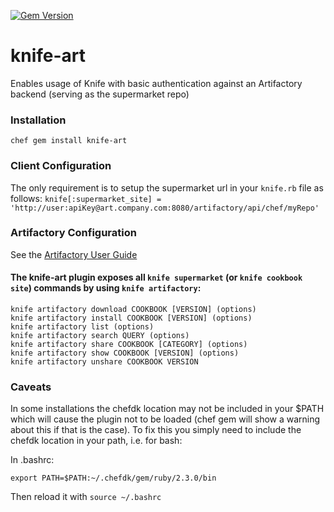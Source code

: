 [![Gem Version](https://badge.fury.io/rb/knife-art.svg)](https://badge.fury.io/rb/knife-art)

# knife-art
Enables usage of Knife with basic authentication against an Artifactory backend (serving as the supermarket repo)  

### Installation
`chef gem install knife-art`

### Client Configuration
The only requirement is to setup the supermarket url in your `knife.rb` file as follows:
`knife[:supermarket_site] = 'http://user:apiKey@art.company.com:8080/artifactory/api/chef/myRepo'`

### Artifactory Configuration
See the [Artifactory User Guide](https://www.jfrog.com/confluence/display/RTF/Chef+Supermarket)

#### The knife-art plugin exposes all `knife supermarket` (or `knife cookbook site`) commands by using `knife artifactory`:
```
knife artifactory download COOKBOOK [VERSION] (options)
knife artifactory install COOKBOOK [VERSION] (options)
knife artifactory list (options)
knife artifactory search QUERY (options)
knife artifactory share COOKBOOK [CATEGORY] (options)
knife artifactory show COOKBOOK [VERSION] (options)
knife artifactory unshare COOKBOOK VERSION
```

### Caveats
In some installations the chefdk location may not be included in your $PATH which will cause
the plugin not to be loaded (chef gem will show a warning about this if that is the case).
To fix this you simply need to include the chefdk location in your path, i.e. for bash:

In .bashrc:
```
export PATH=$PATH:~/.chefdk/gem/ruby/2.3.0/bin
```
Then reload it with ```source ~/.bashrc```
